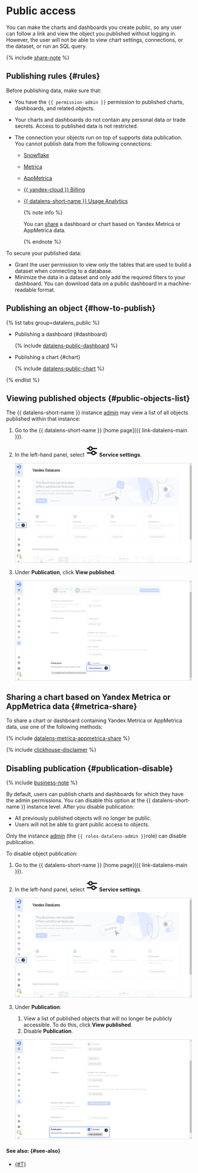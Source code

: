 # Public access

You can make the charts and dashboards you create public, so any user can follow a link and view the object you published without logging in. However, the user will not be able to view chart settings, connections, or the dataset, or run an SQL query.

{% include [share-note](../../_includes/datalens/datalens-share-note.md) %}

## Publishing rules {#rules}

Before publishing data, make sure that:

* You have the `{{ permission-admin }}` permission to published charts, dashboards, and related objects.
* Your charts and dashboards do not contain any personal data or trade secrets. Access to published data is not restricted.
* The connection your objects run on top of supports data publication. You cannot publish data from the following connections:

  * [Snowflake](../operations/connection/create-snowflake.md)
  * [Metrica](../operations/connection/create-metrica-api.md)
  * [AppMetrica](../operations/connection/create-appmetrica.md)
  * [{{ yandex-cloud }} Billing](../operations/connection/create-cloud-billing.md)
  * [{{ datalens-short-name }} Usage Analytics](../operations/connection/create-usage-tracking.md)

    {% note info %}

    You can [share](#metrica-share) a dashboard or chart based on Yandex Metrica or AppMetrica data.

    {% endnote %}

To secure your published data:

* Grant the user permission to view only the tables that are used to build a dataset when connecting to a database.
* Minimize the data in a dataset and only add the required filters to your dashboard. You can download data on a public dashboard in a machine-readable format.

## Publishing an object {#how-to-publish}

{% list tabs group=datalens_public %}

- Publishing a dashboard {#dashboard}

  {% include [datalens-public-dashboard](../../_includes/datalens/operations/datalens-public-dashboard.md) %}

- Publishing a chart {#chart}

  {% include [datalens-public-chart](../../_includes/datalens/operations/datalens-public-chart.md) %}

{% endlist %}

## Viewing published objects {#public-objects-list}

The {{ datalens-short-name }} instance [admin](../security/roles.md#datalens-admin) may view a list of all objects published within that instance:

1. Go to the {{ datalens-short-name }} [home page]({{ link-datalens-main }}).
1. In the left-hand panel, select ![sliders](../../_assets/console-icons/sliders.svg) **Service settings**.

   ![screen05](../../_assets/datalens/concepts/datalens-public/screen05.png)

1. Under **Publication**, click **View published**.

   ![screen06](../../_assets/datalens/concepts/datalens-public/screen06.png)

## Sharing a chart based on Yandex Metrica or AppMetrica data {#metrica-share}

To share a chart or dashboard containing Yandex Metrica or AppMetrica data, use one of the following methods:

{% include [datalens-metrica-appmetrica-share](../../_includes/datalens/datalens-metrica-appmetrica-share.md) %}

{% include [clickhouse-disclaimer](../../_includes/clickhouse-disclaimer.md) %}

## Disabling publication {#publication-disable}

{% include [business-note](../../_includes/datalens/datalens-functionality-available-business-note.md) %}

By default, users can publish charts and dashboards for which they have the admin permissions. You can disable this option at the {{ datalens-short-name }} instance level. After you disable publication:

* All previously published objects will no longer be public.
* Users will not be able to grant public access to objects.

Only the instance [admin](../security/roles.md#datalens-admin) (the `{{ roles-datalens-admin }}`role) can disable publication.

To disable object publication:

1. Go to the {{ datalens-short-name }} [home page]({{ link-datalens-main }}).
1. In the left-hand panel, select ![sliders](../../_assets/console-icons/sliders.svg) **Service settings**.

   ![screen05](../../_assets/datalens/concepts/datalens-public/screen05.png)

1. Under **Publication**:

   1. View a list of published objects that will no longer be publicly accessible. To do this, click **View published**.
   1. Disable **Publication**.

   ![screen07](../../_assets/datalens/concepts/datalens-public/screen07.png)

#### See also: {#see-also}

* [{#T}](../security/embedded-objects.md)
